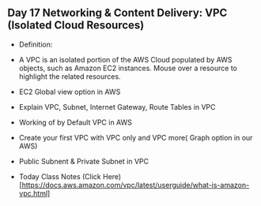 ## Day 17 Networking & Content Delivery: VPC (Isolated Cloud Resources)

- Definition:
- A VPC is an isolated portion of the AWS Cloud populated by AWS objects, such as Amazon EC2 instances. Mouse over a resource to highlight the related resources.

- EC2 Global view option in AWS

- Explain VPC, Subnet, Internet Gateway, Route Tables in VPC

- Working of by Default VPC in AWS

- Create your first VPC with VPC only and VPC more( Graph option in our AWS)

- Public Subnent & Private Subnet in VPC

- Today Class Notes (Click Here)[https://docs.aws.amazon.com/vpc/latest/userguide/what-is-amazon-vpc.html]


